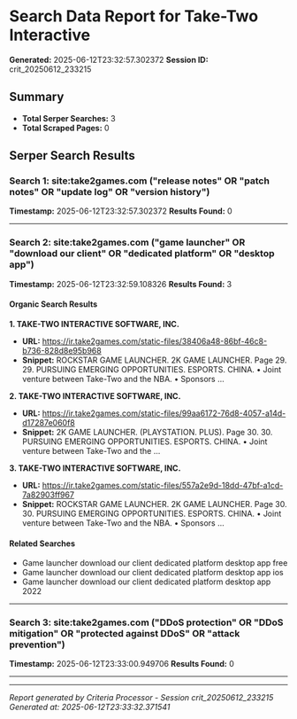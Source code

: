 # Search Data Report for Take-Two Interactive
**Generated:** 2025-06-12T23:32:57.302372
**Session ID:** crit_20250612_233215

## Summary
* **Total Serper Searches:** 3
* **Total Scraped Pages:** 0

## Serper Search Results

### Search 1: site:take2games.com ("release notes" OR "patch notes" OR "update log" OR "version history")
**Timestamp:** 2025-06-12T23:32:57.302372
**Results Found:** 0

---

### Search 2: site:take2games.com ("game launcher" OR "download our client" OR "dedicated platform" OR "desktop app")
**Timestamp:** 2025-06-12T23:32:59.108326
**Results Found:** 3

#### Organic Search Results
**1. TAKE-TWO INTERACTIVE SOFTWARE, INC.**
* **URL:** https://ir.take2games.com/static-files/38406a48-86bf-46c8-b736-828d8e95b968
* **Snippet:** ROCKSTAR GAME LAUNCHER. 2K GAME LAUNCHER. Page 29. 29. PURSUING EMERGING OPPORTUNITIES. ESPORTS. CHINA. • Joint venture between Take-Two and the NBA. • Sponsors ...

**2. TAKE-TWO INTERACTIVE SOFTWARE, INC.**
* **URL:** https://ir.take2games.com/static-files/99aa6172-76d8-4057-a14d-d17287e060f8
* **Snippet:** 2K GAME LAUNCHER. (PLAYSTATION. PLUS). Page 30. 30. PURSUING EMERGING OPPORTUNITIES. ESPORTS. CHINA. • Joint venture between Take-Two and the ...

**3. TAKE-TWO INTERACTIVE SOFTWARE, INC.**
* **URL:** https://ir.take2games.com/static-files/557a2e9d-18dd-47bf-a1cd-7a82903ff967
* **Snippet:** ROCKSTAR GAME LAUNCHER. 2K GAME LAUNCHER. Page 30. 30. PURSUING EMERGING OPPORTUNITIES. ESPORTS. CHINA. • Joint venture between Take-Two and the NBA. • Sponsors ...

#### Related Searches
* Game launcher download our client dedicated platform desktop app free
* Game launcher download our client dedicated platform desktop app ios
* Game launcher download our client dedicated platform desktop app 2022

---

### Search 3: site:take2games.com ("DDoS protection" OR "DDoS mitigation" OR "protected against DDoS" OR "attack prevention")
**Timestamp:** 2025-06-12T23:33:00.949706
**Results Found:** 0

---

---
*Report generated by Criteria Processor - Session crit_20250612_233215*
*Generated at: 2025-06-12T23:33:32.371541*